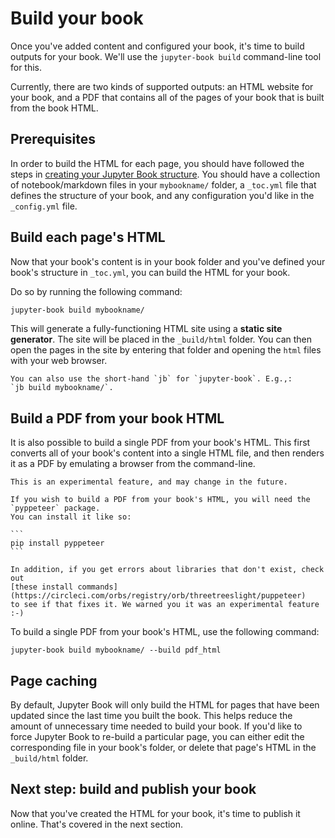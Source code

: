 # Build your book

Once you've added content and configured your book, it's time to
build outputs for your book. We'll use the
`jupyter-book build` command-line tool for this.

Currently, there are two kinds of supported outputs: an HTML website for your
book, and a PDF that contains all of the pages of your book that is built
from the book HTML.

## Prerequisites

In order to build the HTML for each page, you should have followed the steps
in [creating your Jupyter Book structure](02_create). You should have
a collection of notebook/markdown files in your `mybookname/` folder, a `_toc.yml` file
that defines the structure of your book, and any configuration you'd like
in the `_config.yml` file.

## Build each page's HTML

Now that your book's content is in your book folder and you've
defined your book's structure in `_toc.yml`, you can build
the HTML for your book.

Do so by running the following command:

```bash
jupyter-book build mybookname/
```

This will generate a fully-functioning HTML site using a **static site generator**.
The site will be placed in the `_build/html` folder. You can then open the pages
in the site by entering that folder and opening the `html` files with your
web browser.

```{note}
You can also use the short-hand `jb` for `jupyter-book`. E.g.,:
`jb build mybookname/`.
```

## Build a PDF from your book HTML

It is also possible to build a single PDF from your book's HTML. This first
converts all of your book's content into a single HTML file, and then renders
it as a PDF by emulating a browser from the command-line.

```{warning}
This is an experimental feature, and may change in the future.
```

````{sidebar} **Note**
If you wish to build a PDF from your book's HTML, you will need the `pyppeteer` package.
You can install it like so:

```
pip install pyppeteer
```

In addition, if you get errors about libraries that don't exist, check out
[these install commands](https://circleci.com/orbs/registry/orb/threetreeslight/puppeteer)
to see if that fixes it. We warned you it was an experimental feature :-)
````

To build a single PDF from your book's HTML, use the following command:

```
jupyter-book build mybookname/ --build pdf_html
```

## Page caching

By default, Jupyter Book will only build the HTML for pages that have
been updated since the last time you built the book. This helps reduce the
amount of unnecessary time needed to build your book. If you'd like to
force Jupyter Book to re-build a particular page, you can either edit the
corresponding file in your book's folder, or delete that page's HTML
in the `_build/html` folder.

## Next step: build and publish your book

Now that you've created the HTML for your book, it's time
to publish it online. That's covered in the next section.
